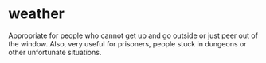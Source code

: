 # weather
Appropriate for people who cannot get up and go outside or just peer out of the window. Also, very useful for prisoners, people stuck in dungeons or other unfortunate situations.
